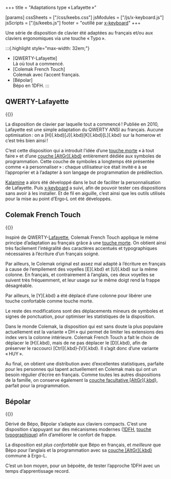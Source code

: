 +++
title = "Adaptations type « Lafayette »"

[params]
cssSheets = ["/css/keebs.css"]
jsModules = ["/js/x-keyboard.js"]
jsScripts = ["/js/keebs.js"]
footer = "outillé par [x-keyboard](https://onedeadkey.github.io/x-keyboard)"
+++

Une série de disposition de clavier été adaptées au français et/ou aux claviers
ergonomiques via une touche « Typo ».

:::{.highlight style="max-width: 32em;"}
- [QWERTY-Lafayette]
  <br/>Là où tout a commencé.
- [Colemak French Touch]
  <br/>Colemak avec l’accent français.
- [Bépolar]
  <br/>Bépo en 1DFH.
:::


QWERTY-Lafayette
--------------------------------------------------------------------------------

{{<x-keyboard name="QWERTY-Lafayette"
              data="lafayette" class="odk"
              href="https://qwerty-lafayette.org">}}

La disposition de clavier par laquelle tout a commencé ! Publiée en 2010,
Lafayette est une simple adaptation du QWERTY ANSI au français. Aucune
optimisation : on a [H]{.kbd}[J]{.kbd}[K]{.kbd}[L]{.kbd} sur la homerow et c’est
très bien ainsi !

C’est cette disposition qui a introduit l’idée d’une [touche morte][2] « à tout
faire » et d’une [couche [AltGr]{.kbd}][3] entièrement dédiée aux symboles de
programmation. Cette couche de symboles a longtemps été présentée comme « à
personnaliser » : chaque utilisateur·ice était invité·e à se l’approprier et à
l’adapter à son langage de programmation de prédilection.

[Kalamine][] a alors été développé dans le but de faciliter la personnalisation
de Lafayette. Puis [x‑keyboard][] a suivi, afin de pouvoir tester ces
dispositions sans avoir à les installer. Et de fil en aiguille, c’est ainsi que
les outils utilisés pour la mise au point d’Ergo‑L ont été développés.


Colemak French Touch
--------------------------------------------------------------------------------

{{<x-keyboard name="Colemak French Touch"
              data="colemak-french-touch" class="odk"
              href="https://github.com/cedricr/colemak-french-touch">}}

Inspiré de QWERTY-[Lafayette][], Colemak French Touch applique le même principe
d’adaptation au français grâce à une [touche morte][2]. On obtient ainsi très
facilement l’intégralité des caractères accentués et typographiques nécessaires
à l’écriture d’un français soigné.

Par ailleurs, le Colemak original est assez mal adapté à l’écriture en français
à cause de l’empilement des voyelles [E]{.kbd} et [U]{.kbd} sur la même colonne.
En français, et contrairement à l’anglais, ces deux voyelles se suivent très
fréquemment, et leur usage sur le même doigt rend la frappe désagréable.

Par ailleurs, le [Y]{.kbd} a été déplacé d’une colonne pour libérer une touche
confortable comme touche morte.

Le reste des modifications sont des déplacements mineurs de symboles et signes
de ponctuation, pour optimiser les statistiques de la disposition.

Dans le monde Colemak, la disposition qui est sans doute la plus populaire
actuellement est la variante « DH » qui permet de limiter les
extensions des index vers la colonne intérieure. Colemak French Touch a fait le
choix de déplacer le [H]{.kbd}, mais de ne pas déplacer le [D]{.kbd}, afin de
préserver le raccourci [Ctrl]{.kbd}‑[V]{.kbd}. Il s’agit donc d’une variante
« HUY ».

Au final, on obtient une distribution avec d’excellentes statistiques, parfaite
pour les personnes qui tapent actuellement en Colemak mais qui ont un besoin
régulier d’écrire en français. Comme toutes les autres dispositions de la
famille, on conserve également la [couche facultative [AltGr]{.kbd}][3], parfait
pour la programmation.


Bépolar
--------------------------------------------------------------------------------

{{<x-keyboard name="Bépolar"
              data="bepolar" class="odk"
              href="https://github.com/Ced-C/Bepolar">}}

Dérivé de Bépo, Bépolar s’adapte aux claviers compacts. C’est une disposition
s’appuyant sur des mécanismes modernes ([1DFH][1], [touche typographique][2])
afin d’améliorer le confort de frappe.

La disposition est _plus confortable_ que Bépo en français, et _meilleure_ que
Bépo pour l’anglais et la programmation avec sa [couche [AltGr]{.kbd}][3]
commune à Ergo-L.

C’est un bon moyen, pour un bépoète, de tester l’approche 1DFH avec un temps
d’apprentissage record.


[1]: /#dfh-1u-distance-from-home
[2]: /#impeccable-en-français
[3]: /#couche-symboles

[kalamine]:   https://github.com/OneDeadKey/kalamine
[x‑keyboard]: https://github.com/OneDeadKey/x-keyboard
[lafayette]:  https://qwerty-lafayette.org
